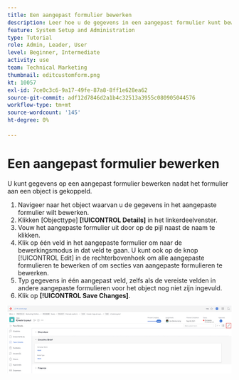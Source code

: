 ```yaml
---
title: Een aangepast formulier bewerken
description: Leer hoe u de gegevens in een aangepast formulier kunt bewerken nadat u het aan een object hebt gekoppeld.
feature: System Setup and Administration
type: Tutorial
role: Admin, Leader, User
level: Beginner, Intermediate
activity: use
team: Technical Marketing
thumbnail: editcustomform.png
kt: 10057
exl-id: 7ce0c3c6-9a17-49fe-87a8-8ff1e628ea62
source-git-commit: adf12d7846d2a1b4c32513a3955c080905044576
workflow-type: tm+mt
source-wordcount: '145'
ht-degree: 0%

---
```


# Een aangepast formulier bewerken

<!---
21.4 updates have been made here
--->

U kunt gegevens op een aangepast formulier bewerken nadat het formulier aan een object is gekoppeld.

1. Navigeer naar het object waarvan u de gegevens in het aangepaste formulier wilt bewerken.
1. Klikken [Objecttype] **[!UICONTROL Details]** in het linkerdeelvenster.
1. Vouw het aangepaste formulier uit door op de pijl naast de naam te klikken.
1. Klik op één veld in het aangepaste formulier om naar de bewerkingsmodus in dat veld te gaan. U kunt ook op de knop [!UICONTROL Edit] in de rechterbovenhoek om alle aangepaste formulieren te bewerken of om secties van aangepaste formulieren te bewerken.
1. Typ gegevens in één aangepast veld, zelfs als de vereiste velden in andere aangepaste formulieren voor het object nog niet zijn ingevuld.
1. Klik op **[!UICONTROL Save Changes]**.

![Het venster Taakdetails met een aangepast formulier dat wordt bewerkt](assets/custom-forms-edit-a-custom-form.jpg)
